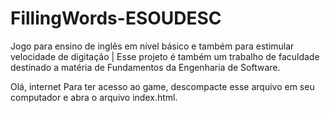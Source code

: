 # FillingWords-ESOUDESC
Jogo para ensino de inglês em nível básico e também para estimular velocidade de digitação | Esse projeto é também um trabalho de faculdade destinado a matéria de Fundamentos da Engenharia de Software.


Olá, internet
Para ter acesso ao game, descompacte esse arquivo em seu computador e abra o arquivo index.html.
